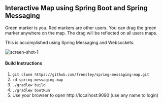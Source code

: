 ## Interactive Map  using Spring Boot and Spring Messaging

Green marker is you. Red markers are other users. You can drag the green marker anywhere on the map. The drag will be reflected on all users maps.

This is accomplished using Spring Messaging and Websockets.


![screen-shot-1](../master/doc/screen-shot-2.png)

#### Build Instructions
1. ``git clone https://github.com/frensley/spring-messaging-map.git``
1. ``cd spring-messaging-map``
1. ``./gradlew build``
1. ``./gradlew bootRun``
1. Use your browser to open http://localhost:9090 (use any name to login)

